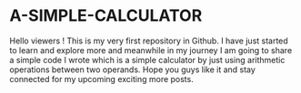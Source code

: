# A-SIMPLE-CALCULATOR
Hello viewers ! This is my very first repository in Github. I have just started to learn and explore more and meanwhile in my journey I am going to share a simple code I wrote which is a simple calculator by just using arithmetic operations between two operands. Hope you guys like it and stay connected for my upcoming exciting more posts.

